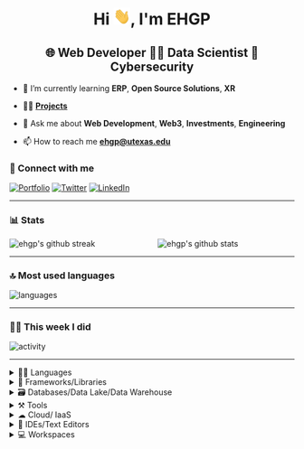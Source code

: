 <!-- [![ehgp.github.io]()](https://ehgp.github.io) -->

<h1 align="center">Hi <img src="/wave.gif" width="30" height="30" alt="...">, I'm EHGP</h1>

<h2 align="center">🌐 Web Developer 🧑‍💻 Data Scientist 🧩 Cybersecurity</h2>

- 🌱 I’m currently learning **ERP**, **Open Source Solutions**, **XR**

- 👨‍💻 **[Projects](https://ehgp.github.io/my-work/)**

- 💬 Ask me about **Web Development**, **Web3**, **Investments**, **Engineering**

- 📫 How to reach me **[&#101;&#104;&#103;&#112;&#064;&#117;&#116;&#101;&#120;&#097;&#115;&#046;&#101;&#100;&#117;](mailto:&#101;&#104;&#103;&#112;&#064;&#117;&#116;&#101;&#120;&#097;&#115;&#046;&#101;&#100;&#117;)**

### 🤝 Connect with me

[![Portfolio](https://img.shields.io/badge/Portfolio-000000?style=for-the-badge&logo=Portfolio&logoColor=white)](https://ehgp.github.io/my-work)
[![Twitter](https://img.shields.io/badge/Twitter-1DA1F2?style=for-the-badge&logo=twitter&logoColor=white)](https://twitter.com/ehgp93)
[![LinkedIn](https://img.shields.io/badge/LinkedIn-0077B5?style=for-the-badge&logo=linkedin&logoColor=white)](https://www.linkedin.com/in/ehgp/)

---

### 📊 Stats

<img src="https://github-readme-stats.vercel.app/api?username=ehgp&include_all_commits=true&show_icons=true&theme=github_dark&hide_border=true" type="image/svg" alt="ehgp's github stats" align="right" width="48%" height= "30%" >

<img src="https://github-readme-streak-stats.herokuapp.com/?user=ehgp&theme=tokyonight&hide_border=true" type="image/svg" alt="ehgp's github streak" width="48%" height="30%">

---

### 🔝 Most used languages

<img src="https://github-readme-stats.vercel.app/api/top-langs/?username=ehgp&theme=github_dark&hide_border=true&hide=Jupyter%20Notebook,css,html,scss,solidity,python,MATLAB&layout=compact" type="image/svg" alt="languages"/>

---

### 🧑‍🔬 This week I did

<img src="https://github-readme-stats.vercel.app/api/wakatime?username=ehgp&theme=github_dark&hide_border=true" type="image/svg" alt="activity"/>

---

<details>
  <summary>🧑‍💻 Languages</summary>

  [![javascript](https://img.shields.io/badge/JavaScript-323330?style=for-the-badge&logo=javascript&logoColor=F7DF1E)](https://ehgp.github.io)
  [![TypeScript](https://img.shields.io/badge/TypeScript-007ACC?style=for-the-badge&logo=typescript&logoColor=white)](https://ehgp.github.io)
  [![python](https://img.shields.io/badge/Python-FFD43B?style=for-the-badge&logo=python&logoColor=darkgreen)](https://ehgp.github.io)
  [![java](https://img.shields.io/badge/Java-ED8B00?style=for-the-badge&logo=java&logoColor=white)](https://ehgp.github.io)
  [![c++](https://img.shields.io/badge/C%2B%2B-00599C?style=for-the-badge&logo=c%2B%2B&logoColor=white)](https://ehgp.github.io)
  [![html5](https://img.shields.io/badge/HTML5-E34F26?style=for-the-badge&logo=html5&logoColor=white)](https://ehgp.github.io)
  [![css3](https://img.shields.io/badge/CSS3-1572B6?style=for-the-badge&logo=css3&logoColor=white)](https://ehgp.github.io)
  [![plsql](https://img.shields.io/badge/PLSQL-F80000?style=for-the-badge&logo=oracle&logoColor=black)](https://ehgp.github.io)
  [![solidity](https://img.shields.io/badge/solidity-000000?style=for-the-badge&logo=solidity&logoColor=white)](https://ehgp.github.io)
  [![scala](https://img.shields.io/badge/scala-DC322F?style=for-the-badge&logo=scala&logoColor=white)](https://ehgp.github.io)
</details>

<details>
  <summary>🧩 Frameworks/Libraries</summary>

  [![react](https://img.shields.io/badge/React-20232A?style=for-the-badge&logo=react&logoColor=61DAFB)](https://ehgp.github.io)
  [![nodejs](https://img.shields.io/badge/Node.js-339933?style=for-the-badge&logo=nodedotjs&logoColor=white)](https://ehgp.github.io)
  [![expressjs](https://img.shields.io/badge/Express.js-000000?style=for-the-badge&logo=express&logoColor=white)](https://ehgp.github.io)
  [![nextjs](https://img.shields.io/badge/Next.js-000000?style=for-the-badge&logo=next.js&logoColor=white)](https://ehgp.github.io)
  [![flask](https://img.shields.io/badge/Flask-000000?style=for-the-badge&logo=flask&logoColor=white)](https://ehgp.github.io)
  [![jquery](https://img.shields.io/badge/jQuery-0769AD?style=for-the-badge&logo=jquery&logoColor=white)](https://ehgp.github.io)
  [![sass](https://img.shields.io/badge/Sass-CC6699?style=for-the-badge&logo=sass&logoColor=white)](https://ehgp.github.io)
  [![material ui](https://img.shields.io/badge/Material%20UI-007FFF?style=for-the-badge&logo=mui&logoColor=white)](https://ehgp.github.io)
  [![bootstrap](https://img.shields.io/badge/Bootstrap-563D7C?style=for-the-badge&logo=bootstrap&logoColor=white)](https://ehgp.github.io)
  [![trino](https://img.shields.io/badge/trino-dd00a1?style=for-the-badge&logo=trino&logoColor=white)](https://ehgp.github.io)
  [![spark](https://img.shields.io/badge/spark-F55B14?style=for-the-badge&logo=apache&logoColor=white)](https://ehgp.github.io)
  [![kafka](https://img.shields.io/badge/kafka-000000?style=for-the-badge&logo=apache&logoColor=white)](https://ehgp.github.io)
  [![storm](https://img.shields.io/badge/storm-000000?style=for-the-badge&logo=apache&logoColor=white)](https://ehgp.github.io)
  [![selenium](https://img.shields.io/badge/selenium-000000?style=for-the-badge&logo=selenium&logoColor=white)](https://ehgp.github.io)
  [![tensorflow](https://img.shields.io/badge/tensorflow-ff6f00?style=for-the-badge&logo=tensorflow&logoColor=white)](https://ehgp.github.io)
</details>

<details>
  <summary>🗃️ Databases/Data Lake/Data Warehouse</summary>

  [![postgresql](https://img.shields.io/badge/PostgreSQL-316192?style=for-the-badge&logo=postgresql&logoColor=white)](https://ehgp.github.io)
  [![mssql](https://img.shields.io/badge/Microsoft%20SQL%20Server-CC2927?style=for-the-badge&logo=microsoftsqlserver&logoColor=white)](https://ehgp.github.io)
  [![mongodb](https://img.shields.io/badge/MongoDB-4EA94B?style=for-the-badge&logo=mongodb&logoColor=white)](https://ehgp.github.io)
  [![mysql](https://img.shields.io/badge/MySQL-005C84?style=for-the-badge&logo=mysql&logoColor=white)](https://ehgp.github.io)
  [![sqlite](https://img.shields.io/badge/SQLite-07405E?style=for-the-badge&logo=sqlite&logoColor=white)](https://ehgp.github.io)
  [![hadoop](https://img.shields.io/badge/hadoop-000000?style=for-the-badge&logo=apache&logoColor=white)](https://ehgp.github.io)
  [![snowflake](https://img.shields.io/badge/snowflake-0693e3?style=for-the-badge&logo=snowflake&logoColor=white)](https://ehgp.github.io)
  [![cassandra](https://img.shields.io/badge/cassandra-1c81a0?style=for-the-badge&logo=apache&logoColor=white)](https://ehgp.github.io)
</details>

<details>
  <summary>⚒️ Tools</summary>

  [![git](https://img.shields.io/badge/GIT-E44C30?style=for-the-badge&logo=git&logoColor=white)](https://ehgp.github.io)
  [![github](https://img.shields.io/badge/GitHub-100000?style=for-the-badge&logo=github&logoColor=white)](https://ehgp.github.io)
  [![gitlab](https://img.shields.io/badge/gitlab-000000?style=for-the-badge&logo=gitlab&logoColor=white)](https://ehgp.github.io)
  [![firebase](https://img.shields.io/badge/firebase-ffca28?style=for-the-badge&logo=firebase&logoColor=black)](https://ehgp.github.io)
  [![postman](https://img.shields.io/badge/Postman-FF6C37?style=for-the-badge&logo=Postman&logoColor=white)](https://ehgp.github.io)
  [![twilio](https://img.shields.io/badge/Twilio-F22F46?style=for-the-badge&logo=Twilio&logoColor=white)](https://ehgp.github.io)
  [![npm](https://img.shields.io/badge/npm-CB3837?style=for-the-badge&logo=npm&logoColor=white)](https://ehgp.github.io)
  [![pypi](https://img.shields.io/badge/pypi-3775A9?style=for-the-badge&logo=pypi&logoColor=white)](https://ehgp.github.io)
  [![conda](https://img.shields.io/badge/conda-342B029.svg?&style=for-the-badge&logo=anaconda&logoColor=white)](https://ehgp.github.io)
  [![databricks](https://img.shields.io/badge/databricks-FF3621?style=for-the-badge&logo=databricks&logoColor=white)](https://ehgp.github.io)
  [![tableau](https://img.shields.io/badge/tableau-ffffff?style=for-the-badge&logo=tableau&logoColor=black)](https://ehgp.github.io)
  [![alteryx](https://img.shields.io/badge/alteryx-007bbd?style=for-the-badge&logoColor=white)](https://ehgp.github.io)
</details>

<details>
  <summary>☁ Cloud/ IaaS</summary>

  [![aws](https://img.shields.io/badge/aws-ec7211?style=for-the-badge&logo=aws&logoColor=black)](https://ehgp.github.io)
  [![gcp](https://img.shields.io/badge/gcp-2962ff?style=for-the-badge&logo=google&logoColor=white)](https://ehgp.github.io)
  [![azure](https://img.shields.io/badge/azure-2962ff?style=for-the-badge&logo=windows&logoColor=white)](https://ehgp.github.io)
  [![netlify](https://img.shields.io/badge/Netlify-00C7B7?style=for-the-badge&logo=netlify&logoColor=white)](https://ehgp.github.io)
  [![heroku](https://img.shields.io/badge/Heroku-430098?style=for-the-badge&logo=heroku&logoColor=white)](https://ehgp.github.io)
  [![docker](https://img.shields.io/badge/Docker-2CA5E0?style=for-the-badge&logo=docker&logoColor=white)](https://ehgp.github.io)
  [![ngrok](https://img.shields.io/badge/ngrok-007aff?style=for-the-badge&logo=ngrok&logoColor=white)](https://ehgp.github.io)
  [![terraform](https://img.shields.io/badge/terraform-7B42BC?style=for-the-badge&logo=terraform&logoColor=white)](https://ehgp.github.io)
  [![render](https://img.shields.io/badge/RENDER-0fe0b6?style=for-the-badge&logo=render&logoColor=white)](https://ehgp.github.io)
  [![vercel](https://img.shields.io/badge/Vercel-000000?style=for-the-badge&logo=vercel&logoColor=white)](https://ehgp.github.io)
</details>

<details>
  <summary>🧠 IDEs/Text Editors</summary>

  [![vscode](https://img.shields.io/badge/Visual_Studio_Code-0078D4?style=for-the-badge&logo=visual%20studio%20code&logoColor=white)](https://ehgp.github.io)
  [![pycharm](https://img.shields.io/badge/PyCharm-000000.svg?&style=for-the-badge&logo=PyCharm&logoColor=white)](https://ehgp.github.io)
  [![intellijidea](https://img.shields.io/badge/IntelliJIDEA-000000.svg?style=for-the-badge&logo=intellij-idea&logoColor=white)](https://ehgp.github.io)
  [![notepad++](https://img.shields.io/badge/Notepad++-90E59A.svg?style=for-the-badge&logo=notepad%2B%2B&logoColor=black)](https://ehgp.github.io)
</details>

<details>
  <summary>💻 Workspaces</summary>

  [![windows](https://img.shields.io/badge/Windows-0078D6?style=for-the-badge&logo=windows&logoColor=white)](https://ehgp.github.io)
  [![linux](https://img.shields.io/badge/Linux-0168D6?style=for-the-badge&logo=linux&logoColor=white)](https://ehgp.github.io)
  [![unix](https://img.shields.io/badge/Mac-0168D6?style=for-the-badge&logo=Apple&logoColor=white)](https://ehgp.github.io)
</details>

<!-- ---

<details>
  <summary>🧑‍🔬 This week I did</summary>

  [![ehgp's wakatime stats](https://github-readme-stats.vercel.app/api/wakatime?username=ehgp&theme=github_dark&hide_border=true)](https://wakatime.com/@ehgp)
</details> -->

<!-- - 📝 I regularly write articles on my [blog]() -->

<!-- ### 📜 Latest Blog Posts -->

<!-- BLOG-POST-LIST:START -->
<!-- BLOG-POST-LIST:END -->

<!-- --- -->